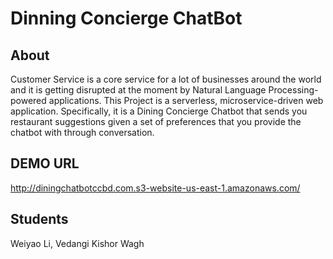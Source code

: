 # Dinning Concierge ChatBot #

## About ##

Customer Service is a core service for a lot of businesses around the world and it is getting disrupted at the moment by Natural Language Processing-powered applications. This Project is a serverless, microservice-driven web application. Specifically, it is a Dining Concierge Chatbot that sends you restaurant suggestions given a set of preferences that you provide the chatbot with through conversation.

## DEMO URL ##
http://diningchatbotccbd.com.s3-website-us-east-1.amazonaws.com/

## Students ##
Weiyao Li, Vedangi Kishor Wagh


